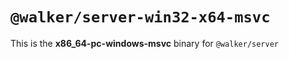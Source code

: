 # `@walker/server-win32-x64-msvc`

This is the **x86_64-pc-windows-msvc** binary for `@walker/server`
